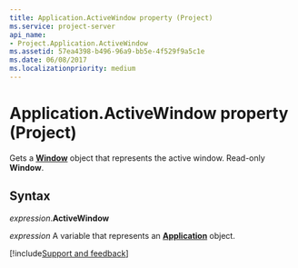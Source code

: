 ```yaml
---
title: Application.ActiveWindow property (Project)
ms.service: project-server
api_name:
- Project.Application.ActiveWindow
ms.assetid: 57ea4398-b496-96a9-bb5e-4f529f9a5c1e
ms.date: 06/08/2017
ms.localizationpriority: medium
---
```



# Application.ActiveWindow property (Project)

Gets a **[Window](Project.Window.md)** object that represents the active window. Read-only **Window**.


## Syntax

_expression_.**ActiveWindow**

_expression_ A variable that represents an **[Application](Project.Application.md)** object.

[!include[Support and feedback](~/includes/feedback-boilerplate.md)]